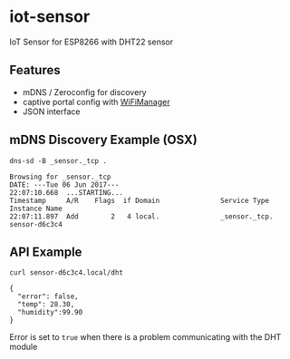 # iot-sensor
IoT Sensor for ESP8266 with DHT22 sensor

## Features
- mDNS / Zeroconfig for discovery
- captive portal config with [WiFiManager](https://github.com/tzapu/WiFiManager#quick-start)
- JSON interface

## mDNS Discovery Example (OSX)
`dns-sd -B _sensor._tcp .`

```
Browsing for _sensor._tcp
DATE: ---Tue 06 Jun 2017---
22:07:10.668  ...STARTING...
Timestamp     A/R    Flags  if Domain               Service Type         Instance Name
22:07:11.897  Add        2   4 local.               _sensor._tcp.        sensor-d6c3c4
```

## API Example
`curl sensor-d6c3c4.local/dht`                                                              
```
{ 
  "error": false,
  "temp": 28.30,
  "humidity":99.90
}
```

Error is set to `true` when there is a problem communicating with the DHT module
